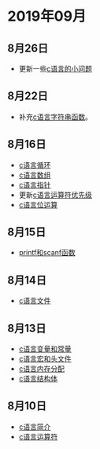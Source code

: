 # 2019年09月

## 8月26日
+ 更新一些[c语言的小问题](/c/question.html)

## 8月22日
+ 补充[c语言字符串函数](/c/array.html#字符数组)。

## 8月16日
+ [c语言循环](/c/circulate.html)
+ [c语言数组](/c/array.html)
+ [c语言指针](/c/pointer.html)
+ 更新[c语言运算符优先级](/c/优先级.html)
+ [c语言位运算](/c/bitwise.html)

## 8月15日
+ [printf和scanf函数](/c/prisca.html)

## 8月14日
+ [c语言文件](/c/file.html)


## 8月13日
+ [c语言变量和常量](/c/varcon.html)
+ [c语言宏和头文件](/c/varcon.html)
+ [c语言内存分配](/c/allocation.html)
+ [c语言结构体](/c/struct.html)

## 8月10日
+ [c语言简介](/c/)
+ [c语言运算符](/c/operator.html)
